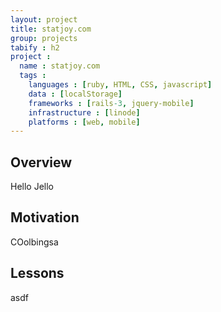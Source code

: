```yaml
---
layout: project
title: statjoy.com
group: projects
tabify : h2
project :
  name : statjoy.com
  tags :
    languages : [ruby, HTML, CSS, javascript]
    data : [localStorage]
    frameworks : [rails-3, jquery-mobile]
    infrastructure : [linode]
    platforms : [web, mobile]
---
```


## Overview 

Hello Jello

## Motivation

COolbingsa

## Lessons 

asdf
